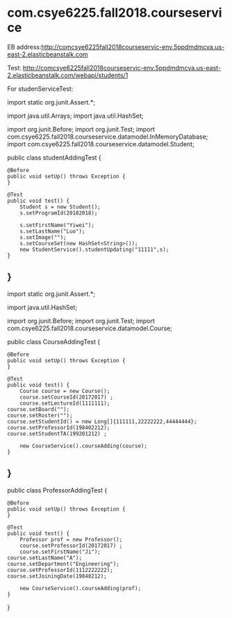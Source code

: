 # com.csye6225.fall2018.courseservice


EB address:http://comcsye6225fall2018courseservic-env.5ppdmdmcva.us-east-2.elasticbeanstalk.com

Test: http://comcsye6225fall2018courseservic-env.5ppdmdmcva.us-east-2.elasticbeanstalk.com/webapi/students/1



For studenServiceTest:

import static org.junit.Assert.*;

import java.util.Arrays;
import java.util.HashSet;

import org.junit.Before;
import org.junit.Test;
import com.csye6225.fall2018.courseservice.datamodel.InMemoryDatabase;
import com.csye6225.fall2018.courseservice.datamodel.Student;

public class studentAddingTest {

	@Before
	public void setUp() throws Exception {
	}

	@Test
	public void test() {
		Student s = new Student();
		s.setProgramId(20182018);
		
		s.setFirstName("Yiwei");
		s.setLastName("Luo");
		s.setImage("");
		s.setCourseSet(new HashSet<String>());
		new StudentService().studentUpdating("11111",s);
	}

}
--------------------------------------------------------------------
import static org.junit.Assert.*;

import java.util.HashSet;

import org.junit.Before;
import org.junit.Test;
import com.csye6225.fall2018.courseservice.datamodel.Course;

public class CourseAddingTest {

	@Before
	public void setUp() throws Exception {
	}

	@Test
	public void test() {
		Course course = new Course();
		course.setCourseId(20172017) ;
		course.setLectureId(1111111);
    course.setBoard("");
    course.setRoster("");
    course.setStudentId() = new Long[]{111111,22222222,44444444};
    course.setProfessorId(198402212);
    course.setStudentTA(199201212) ;
		
		new CourseService().courseAdding(course);
	}

}
------------------------------------------------------------------
public class ProfessorAddingTest {

	@Before
	public void setUp() throws Exception {
	}

	@Test
	public void test() {
		Professor prof = new Professor();
		course.setProfessorId(20172017) ;
		course.setFirstName("Ji");
    course.setLastName("A");
    course.setDepartment("Engineering");
    course.setProfessorId(1112222222);
    course.setJoiningDate(19840212);
		
		new CourseService().courseAdding(prof);
	}

}



